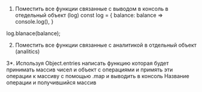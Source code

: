 1. Поместить все функции связанные с выводом в консоль в отедельный объект (log)
const log = {
  balance: balance => console.log(),
}

log.blanace(balance);

2. Поместить все функции связанные с аналитикой в отдельный объект (analitics)



3*. Используя Object.entries написать функцию которая будет принимать массив чисел и объект с операциями
 и примять эти операции к массиву с помощью .map 
 и выводить в консоль Название операции и получившийся массив 